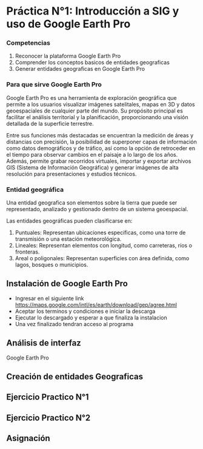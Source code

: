 # Práctica N°1: Introducción a SIG y uso de Google Earth Pro

### Competencias
1. Reconocer la plataforma Google Earth Pro
2. Comprender los conceptos basicos de entidades geograficas
3. Generar entidades geograficas en Google Earth Pro
   
### Para que sirve Google Earth Pro

Google Earth Pro es una herramienta de exploración geográfica que permite a los usuarios visualizar imágenes satelitales, mapas en 3D y datos geoespaciales de cualquier parte del mundo. Su propósito principal es facilitar el análisis territorial y la planificación, proporcionando una visión detallada de la superficie terrestre.

Entre sus funciones más destacadas se encuentran la medición de áreas y distancias con precisión, la posibilidad de superponer capas de información como datos demográficos y de tráfico, así como la opción de retroceder en el tiempo para observar cambios en el paisaje a lo largo de los años. Además, permite grabar recorridos virtuales, importar y exportar archivos GIS (Sistema de Información Geográfica) y generar imágenes de alta resolución para presentaciones y estudios técnicos.

### Entidad geográfica

Una entidad geografica son elementos sobre la tierra que puede ser representado, analizado y gestionado dentro de un sistema geoespacial.

Las entidades geográficas pueden clasificarse en:

1. Puntuales: Representan ubicaciones específicas, como una torre de transmisión o una estación meteorológica.
2. Lineales: Representan elementos con longitud, como carreteras, ríos o fronteras.
3. Areal o poligonales: Representan superficies con área definida, como lagos, bosques o municipios.

## Instalación de Google Earth Pro
 + Ingresar en el siguiente link https://maps.google.com/intl/es/earth/download/gep/agree.html
 + Aceptar los terminos y condiciones e iniciar la descarga
 + Ejecutar lo descargado y esperar a que finaliza la instalacion
 + Una vez finalizado tendran acceso al programa

## Análisis de interfaz
Google Earth Pro


## Creación de entidades Geograficas

## Ejercicio Practico N°1

## Ejercicio Practico N°2

## Asignación 
